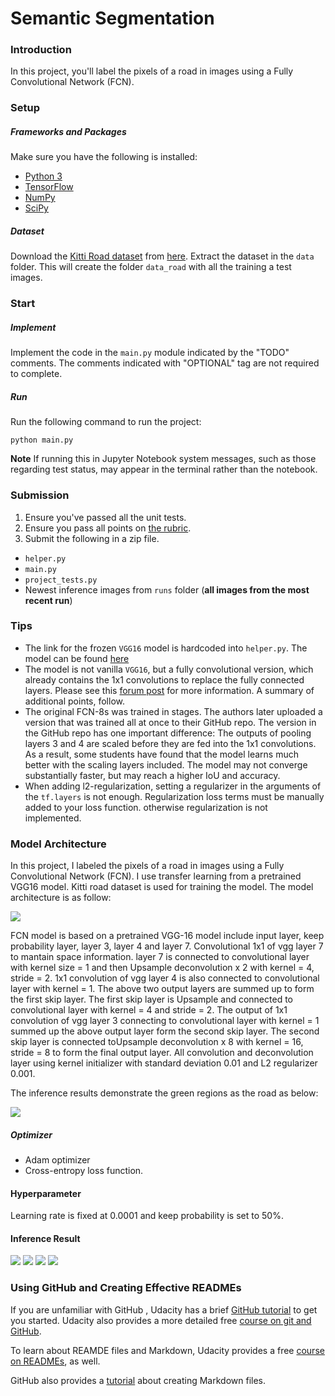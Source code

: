 # Semantic Segmentation
### Introduction
In this project, you'll label the pixels of a road in images using a Fully Convolutional Network (FCN).   

[//]: # (Image References)
[image1]: ./images/fcn_vgg.png
[image2]: ./images/semantic_segmentation.gif
[image3]: ./images/1.png
[image4]: ./images/2.png
[image5]: ./images/3.png
[image6]: ./images/4.png    

### Setup
##### Frameworks and Packages
Make sure you have the following is installed:
 - [Python 3](https://www.python.org/)
 - [TensorFlow](https://www.tensorflow.org/)
 - [NumPy](http://www.numpy.org/)
 - [SciPy](https://www.scipy.org/)
##### Dataset
Download the [Kitti Road dataset](http://www.cvlibs.net/datasets/kitti/eval_road.php) from [here](http://www.cvlibs.net/download.php?file=data_road.zip).  Extract the dataset in the `data` folder.  This will create the folder `data_road` with all the training a test images.

### Start
##### Implement
Implement the code in the `main.py` module indicated by the "TODO" comments.
The comments indicated with "OPTIONAL" tag are not required to complete.
##### Run
Run the following command to run the project:
```
python main.py
```
**Note** If running this in Jupyter Notebook system messages, such as those regarding test status, may appear in the terminal rather than the notebook.

### Submission
1. Ensure you've passed all the unit tests.
2. Ensure you pass all points on [the rubric](https://review.udacity.com/#!/rubrics/989/view).
3. Submit the following in a zip file.
 - `helper.py`
 - `main.py`
 - `project_tests.py`
 - Newest inference images from `runs` folder  (**all images from the most recent run**)
 
 ### Tips
- The link for the frozen `VGG16` model is hardcoded into `helper.py`.  The model can be found [here](https://s3-us-west-1.amazonaws.com/udacity-selfdrivingcar/vgg.zip)
- The model is not vanilla `VGG16`, but a fully convolutional version, which already contains the 1x1 convolutions to replace the fully connected layers. Please see this [forum post](https://discussions.udacity.com/t/here-is-some-advice-and-clarifications-about-the-semantic-segmentation-project/403100/8?u=subodh.malgonde) for more information.  A summary of additional points, follow. 
- The original FCN-8s was trained in stages. The authors later uploaded a version that was trained all at once to their GitHub repo.  The version in the GitHub repo has one important difference: The outputs of pooling layers 3 and 4 are scaled before they are fed into the 1x1 convolutions.  As a result, some students have found that the model learns much better with the scaling layers included. The model may not converge substantially faster, but may reach a higher IoU and accuracy. 
- When adding l2-regularization, setting a regularizer in the arguments of the `tf.layers` is not enough. Regularization loss terms must be manually added to your loss function. otherwise regularization is not implemented.
    
### Model Architecture
In this project, I labeled the pixels of a road in images using a Fully Convolutional Network (FCN). I use transfer learning from a pretrained VGG16 model. Kitti road dataset is used for training the model. The model architecture is as follow:

![][image1]

FCN model is based on a pretrained VGG-16 model include input layer, keep probability layer, layer 3, layer 4 and layer 7. Convolutional 1x1 of vgg layer 7 to mantain space information. layer 7 is connected to convolutional layer with kernel size = 1 and then Upsample deconvolution x 2 with kernel = 4, stride = 2. 1x1 convolution of vgg layer 4 is also connected to convolutional layer with kernel = 1. The above two output layers are summed up to form the first skip layer. The first skip layer is Upsample and connected to convolutional layer with kernel = 4 and stride = 2. The output of 1x1 convolution of vgg layer 3 connecting to convolutional layer with kernel = 1 summed up the above output layer form the second skip layer. The second skip layer is connected toUpsample deconvolution x 8 with kernel = 16, stride = 8 to form the final output layer. All convolution and deconvolution layer using kernel initializer with standard deviation 0.01 and L2 regularizer 0.001.    

The inference results demonstrate the green regions as the road as below: 
    
![][image2] 

##### Optimizer
  - Adam optimizer 
  - Cross-entropy loss function.    
  
#### Hyperparameter   
Learning rate is fixed at 0.0001 and keep probability is set to 50%.
    
#### Inference Result
    
![][image3]
![][image4]
![][image5]
![][image6]   

### Using GitHub and Creating Effective READMEs
If you are unfamiliar with GitHub , Udacity has a brief [GitHub tutorial](http://blog.udacity.com/2015/06/a-beginners-git-github-tutorial.html) to get you started. Udacity also provides a more detailed free [course on git and GitHub](https://www.udacity.com/course/how-to-use-git-and-github--ud775).

To learn about REAMDE files and Markdown, Udacity provides a free [course on READMEs](https://www.udacity.com/courses/ud777), as well. 

GitHub also provides a [tutorial](https://guides.github.com/features/mastering-markdown/) about creating Markdown files.
